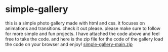 # simple-gallery
this is a simple photo gallery made with html and css. it focuses on animations and transitions. check it out please.
please make sure to follow for more simple and fun projects. I have attached the code above and feel free to take the code.
and here is the zip file for the code of the gallery load the code on your browser and enjoy!
[simple-gallery-main.zip](https://github.com/Mariamahmed20/simple-gallery/files/10432488/simple-gallery-main.zip)
